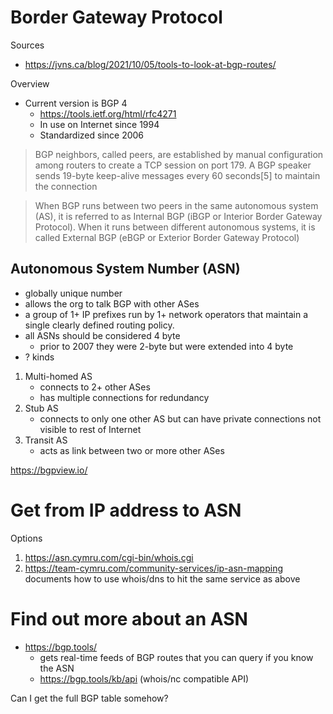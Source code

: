 # Border Gateway Protocol

Sources

* https://jvns.ca/blog/2021/10/05/tools-to-look-at-bgp-routes/

Overview

* Current version is BGP 4
    * https://tools.ietf.org/html/rfc4271
    * In use on Internet since 1994
    * Standardized since 2006

> BGP neighbors, called peers, are established by manual configuration among
> routers to create a TCP session on port 179. A BGP speaker sends 19-byte
> keep-alive messages every 60 seconds[5] to maintain the connection

> When BGP runs between two peers in the same autonomous system (AS), it is
> referred to as Internal BGP (iBGP or Interior Border Gateway Protocol). When it
> runs between different autonomous systems, it is called External BGP (eBGP or
> Exterior Border Gateway Protocol)

## Autonomous System Number (ASN)

* globally unique number
* allows the org to talk BGP with other ASes
* a group of 1+ IP prefixes run by 1+ network operators that maintain a single clearly defined routing policy.
* all ASNs should be considered 4 byte
	* prior to 2007 they were 2-byte but were extended into 4 byte
* ? kinds
1. Multi-homed AS
	* connects to 2+ other ASes
	* has multiple connections for redundancy
2. Stub AS
	* connects to only one other AS but can have private connections not visible to rest of Internet
3. Transit AS
	* acts as link between two or more other ASes


https://bgpview.io/

# Get from IP address to ASN

Options

1. https://asn.cymru.com/cgi-bin/whois.cgi
2. https://team-cymru.com/community-services/ip-asn-mapping documents how to use whois/dns to hit the same service as above


# Find out more about an ASN

* https://bgp.tools/
	* gets real-time feeds of BGP routes that you can query if you know the ASN
	* https://bgp.tools/kb/api  (whois/nc compatible API)

Can I get the full BGP table somehow?